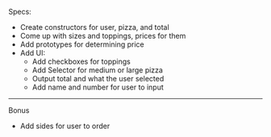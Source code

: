 Specs:
  - Create constructors for user, pizza, and total
  - Come up with sizes and toppings, prices for them
  - Add prototypes for determining price
  - Add UI:
    - Add checkboxes for toppings
    - Add Selector for medium or large pizza
    - Output total and what the user selected
    - Add name and number for user to input
----------
  Bonus
  - Add sides for user to order
